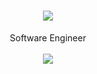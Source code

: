 <h1 align="center">
<img src="https://readme-typing-svg.herokuapp.com/?font=Righteous&size=35&center=true&vCenter=true&width=500&height=70&duration=4000&lines=olá!+👋;+me+chamo+Vinícius!;" />
</h1>
<div  align="center" >
  Software Engineer
  
</div>
<br/>



<div align="center" >

  <img src="https://skillicons.dev/icons?i=java,git,mysql,javascript" />
</div>



